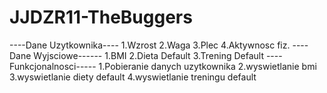 # JJDZR11-TheBuggers
----Dane Uzytkownika----
1.Wzrost
2.Waga
3.Plec
4.Aktywnosc fiz.
----Dane Wyjsciowe------
1.BMI
2.Dieta Default
3.Trening Default
----Funkcjonalnosci-----
1.Pobieranie danych uzytkownika
2.wyswietlanie bmi
3.wyswietlanie diety default
4.wyswietlanie treningu default
